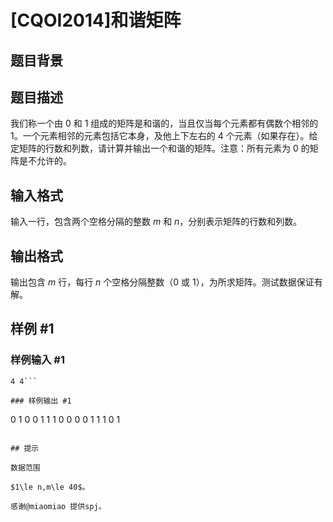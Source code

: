 # [CQOI2014]和谐矩阵

## 题目背景



## 题目描述

我们称一个由 $0$ 和 $1$ 组成的矩阵是和谐的，当且仅当每个元素都有偶数个相邻的 $1$。一个元素相邻的元素包括它本身，及他上下左右的 $4$ 个元素（如果存在）。给定矩阵的行数和列数，请计算并输出一个和谐的矩阵。注意：所有元素为 $0$ 的矩阵是不允许的。


## 输入格式

输入一行，包含两个空格分隔的整数 $m$ 和 $n$，分别表示矩阵的行数和列数。


## 输出格式

输出包含 $m$ 行，每行 $n$ 个空格分隔整数（$0$ 或 $1$），为所求矩阵。测试数据保证有解。


## 样例 #1

### 样例输入 #1
```
4 4```

### 样例输出 #1

```
0 1 0 0
1 1 1 0
0 0 0 1
1 1 0 1

```

## 提示

数据范围

$1\le n,m\le 40$。

感谢@miaomiao 提供spj。

